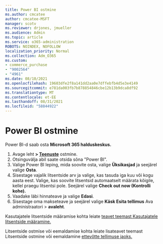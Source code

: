 ```yaml
---
title: Power BI ostmine
ms.author: cmcatee
author: cmcatee-MSFT
manager: scotv
ms.reviewer: drjones, jmueller
ms.audience: Admin
ms.topic: article
ms.service: o365-administration
ROBOTS: NOINDEX, NOFOLLOW
localization_priority: Normal
ms.collection: Adm_O365
ms.custom:
- commerce_purchase
- "9002564"
- "4961"
ms.date: 08/10/2021
ms.openlocfilehash: 19603dfe2f8a141dd2aa0e7dffebfb4d5e3e4149
ms.sourcegitcommit: e781da003fb7b878854846cbe12b13b9dca8df92
ms.translationtype: MT
ms.contentlocale: et-EE
ms.lasthandoff: 08/31/2021
ms.locfileid: "58844922"
---
```

# <a name="purchase-power-bi"></a>Power BI ostmine

Power BI-d saab osta **Microsoft 365 halduskeskus.**

1. Avage leht **> [Teenuste](https://go.microsoft.com/fwlink/p/?linkid=868433)** ostmine.
2. Otsinguvälja abil saate otsida sõna "Power BI".
3. Valige Power BI leping, mida soovite osta, valige **Üksikasjad** ja seejärel valige **Osta**.
4. Sisestage vajalik litsentside arv ja valige, kas tasuda iga kuu või kogu aasta eest. Valige, kas soovite litsentsid automaatselt määrata kõigile, kellel praegu litsentsi pole. Seejärel valige **Check out now (Kontrolli kohe).**
5. Vaadake läbi hinnateave ja valige **Edasi**.
6. Sisestage oma makseteave ja seejärel valige **Käsk Esita tellimus** Ava administraatori  >  **avaleht**.

Kasutajatele litsentside määramise kohta leiate [teavet teemast Kasutajatele litsentside määramine.](https://docs.microsoft.com/microsoft-365/admin/manage/assign-licenses-to-users)

Litsentside ostmise või eemaldamise kohta leiate lisateavet teemast Litsentside ostmine või eemaldamine [ettevõtte tellimuse jaoks.](https://docs.microsoft.com/microsoft-365/commerce/licenses/buy-licenses)